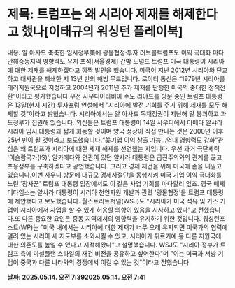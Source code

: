 # **제목: 트럼프는 왜 시리아 제재를 해제한다고 했나[이태규의 워싱턴 플레이북]**

  내용: 알 아사드 축축한 임시정부美에 광물협정·투자 러브콜트럼프도 이익 극대화 마다 안해중동지역 영향력도 유지 포석[서울경제] 간밤 도널드 트럼프 미국 대통령이 시리아에 대한 제재를 해제하겠다고 깜짝 발언을 했습니다. 미국이 지난 2012년 시리아와 단교하고 대사관을 폐쇄한 지 13년 만의 해빙 무드입니다. 로이터 통신은 “1979년 시리아를 테러지원국으로 지정하고 2004년과 2011년 추가 제재를 단행한 미국의 중대한 정책전환”이라고 평가했습니다.우선 사우디아라비아 수도 리야드를 방문 중인 트럼프 대통령은 13일(현지 시간) 투자포럼 연설에서 "시리아에 발전 기회를 주기 위해 제재를 모두 해제할 것"이라고 밝혔습니다. 시리아에서는 알 아사드 독재정권이 지난해 말 붕괴하고 과도정부가 집권해 있습니다. 외신들은 트럼프 대통령이 14일 사우디에서 아메다 알샤라 시리아 임시 대통령과 짧게 회동할 것이며 양국 정상이 직접 만나는 것은 2000년 이후 25년 만이 될 것이라고 보도했습니다.“美기업 이익 창출 가능…역내 영향력도 강화”관심은 왜 트럼프가 시리아에 대한 제재 해제를 선언했는 지입니다. 우선 과거 극단세력 '이슬람국가(IS)', 알카에다와 연관이 있던 알샤라 대통령은 급진주의와의 관계를 끊고 포용정부를 구축하겠다고 공언했습니다. 그리고 경제 재건을 위해 미국에 손을 내밀고 있습니다.이번 사우디 방문에 대규모 경제사절단을 동행시켜 미국 기업 이익 극대화를 노린 '장사꾼' 트럼프 대통령 입장에서도 이 같은 사업 기회를 마다할리 없죠. 영국 매체 더타임스는 알샤라 대통령이 시리아 천연자원 개발과 관련 '광물협정'을 트럼프 대통령에 제안했다고 보도했습니다. 월스트리트저널(WSJ)도 "시리아가 미국 석유 및 가스 기업이 시리아에서 사업을 할 수 있게 허용할 의향이 있음을 시사하고 있다"고 전했습니다.또 다른 중요한 요인은 중동 지역에서의 영향력을 유지하기 위한 것입니다. 워싱턴포스트(WP)는 "미국 내에서는 시리아에 대한 제재가 너무 오래 유지되면 미국과의 협력에 열려 있는 시리아 새 지도부를 소외시킬 수 있고, 시리아가 튀르키예 등 다른 지원국에 대한 의존도를 높일 수 있다고 지적해왔다"고 설명했습니다. WSJ도 "시리아 정부가 트럼프 측에 마셜플랜 스타일의 재건 비전을 공유하고 싶어한다"며 "이는 미국과 서방 기업이 중국과 다른 나라와의 경쟁에서 이길 수 있는 것"이라고 전했습니다.

  **날짜: 2025.05.14. 오전 7:392025.05.14. 오전 7:41**